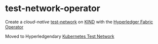 # test-network-operator

Create a _cloud-native_ [test-network](https://github.com/hyperledger/fabric-samples/tree/main/test-network) on [KIND](https://kind.sigs.k8s.io) with the [Hyperledger Fabric Operator](https://github.com/hyperledger-labs/fabric-operator)  

Moved to Hyperledgendary [Kubernetes Test Network](https://github.com/hyperledgendary/fabric-kube-test-network)

